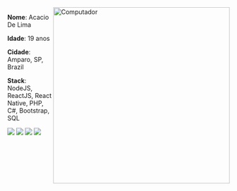 <img src="https://raw.githubusercontent.com/MicaelliMedeiros/micaellimedeiros/master/image/computer-illustration.png" min-width="400px" max-width="400px" width="400px" align="right" alt="Computador">

<p align="left">
  <strong>Nome</strong>: Acacio De Lima 
</p>
<p align="left">
  <strong>Idade</strong>: 19 anos
</p>
<p align="left">
  <strong>Cidade</strong>: Amparo, SP, Brazil
</p>
<p align="left">
  <strong>Stack</strong>: NodeJS, ReactJS, React Native, PHP, C#, Bootstrap, SQL
</p>

<p align="left">
  <a href="https://www.instagram.com/acaciolima12/" alt="Instagram">
  <img src="https://img.shields.io/badge/-Instagram-DF0174?style=flat-square&labelColor=DF0174&logo=instagram&logoColor=white"></a>

  <a href="https://www.twitch.tv/limazia" alt="Twitch">
  <img src="  https://img.shields.io/badge/-Twitch-6441a5?style=flat-square&labelColor=DF0174&logo=twitch&logoColor=white"/></a>

  <a href="mailto:limadeacacio@gmail.com" alt="Gmail">
  <img src="https://img.shields.io/badge/-Gmail-FF0000?style=flat-square&labelColor=FF0000&logo=gmail&logoColor=white&"/></a>

  <a href="#" alt="Facebook">
  <img src="https://img.shields.io/badge/-Facebook-3b5998?style=flat-square&labelColor=3b5998&logo=facebook&logoColor=white"/></a>
</p>
